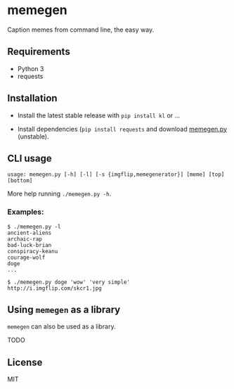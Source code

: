 # memegen

Caption memes from command line, the easy way.


## Requirements

- Python 3
- requests


## Installation

- Install the latest stable release with `pip install kl` or ...

- Install dependencies (`pip install requests` and download
  [memegen.py](https://raw.githubusercontent.com/surrealcristian/memegen/master/memegen.py)
  (unstable).


## CLI usage

    usage: memegen.py [-h] [-l] [-s {imgflip,memegenerator}] [meme] [top] [bottom]

More help running `./memegen.py -h`.

### Examples:

    $ ./memegen.py -l
    ancient-aliens
    archaic-rap
    bad-luck-brian
    conspiracy-keanu
    courage-wolf
    doge
    ...

    $ ./memegen.py doge 'wow' 'very simple'
    http://i.imgflip.com/skcr1.jpg


## Using `memegen` as a library

`memegen` can also be used as a library.

TODO


## License

MIT
